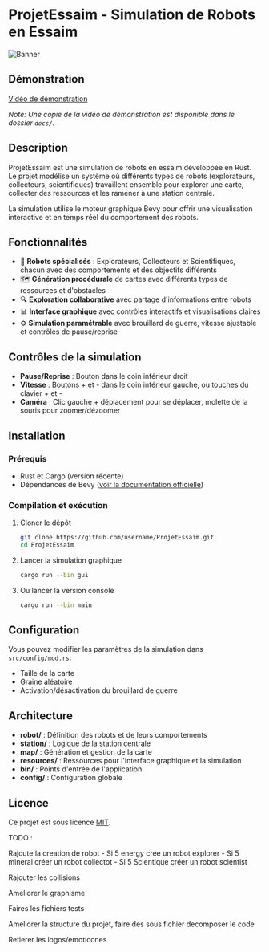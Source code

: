 # ProjetEssaim - Simulation de Robots en Essaim

![Banner](https://raw.githubusercontent.com/username/ProjetEssaim/main/docs/banner.png)

## Démonstration

[Vidéo de démonstration](docs/video.mp4)

*Note: Une copie de la vidéo de démonstration est disponible dans le dossier `docs/`.*

## Description

ProjetEssaim est une simulation de robots en essaim développée en Rust. Le projet modélise un système où différents types de robots (explorateurs, collecteurs, scientifiques) travaillent ensemble pour explorer une carte, collecter des ressources et les ramener à une station centrale.

La simulation utilise le moteur graphique Bevy pour offrir une visualisation interactive et en temps réel du comportement des robots.

## Fonctionnalités

- 🤖 **Robots spécialisés** : Explorateurs, Collecteurs et Scientifiques, chacun avec des comportements et des objectifs différents
- 🗺️ **Génération procédurale** de cartes avec différents types de ressources et d'obstacles
- 🔍 **Exploration collaborative** avec partage d'informations entre robots
- 📊 **Interface graphique** avec contrôles interactifs et visualisations claires
- ⚙️ **Simulation paramétrable** avec brouillard de guerre, vitesse ajustable et contrôles de pause/reprise

## Contrôles de la simulation

- **Pause/Reprise** : Bouton dans le coin inférieur droit
- **Vitesse** : Boutons + et - dans le coin inférieur gauche, ou touches du clavier + et -
- **Caméra** : Clic gauche + déplacement pour se déplacer, molette de la souris pour zoomer/dézoomer

## Installation

### Prérequis

- Rust et Cargo (version récente)
- Dépendances de Bevy ([voir la documentation officielle](https://bevyengine.org/learn/book/getting-started/setup/))

### Compilation et exécution

1. Cloner le dépôt
   ```bash
   git clone https://github.com/username/ProjetEssaim.git
   cd ProjetEssaim
   ```

2. Lancer la simulation graphique
   ```bash
   cargo run --bin gui
   ```

3. Ou lancer la version console
   ```bash
   cargo run --bin main
   ```

## Configuration

Vous pouvez modifier les paramètres de la simulation dans `src/config/mod.rs`:

- Taille de la carte
- Graine aléatoire
- Activation/désactivation du brouillard de guerre

## Architecture

- **robot/** : Définition des robots et de leurs comportements
- **station/** : Logique de la station centrale
- **map/** : Génération et gestion de la carte
- **resources/** : Ressources pour l'interface graphique et la simulation
- **bin/** : Points d'entrée de l'application
- **config/** : Configuration globale

## Licence

Ce projet est sous licence [MIT](LICENSE).



TODO :  

Rajoute la creation de robot 
    - Si 5 energy crée un robot explorer 
    - Si 5 mineral créer un robot collectot 
    - Si 5 Scientique créer un robot scientist 

Rajouter les collisions 

Ameliorer le graphisme

Faires les fichiers tests 

Ameliorer la structure du projet, faire des sous fichier decomposer le code 

Retierer les logos/emoticones 
